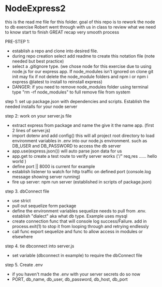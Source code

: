 # NodeExpress2
this is the read me file for this folder. goal of this repo is to rework the node to db exercise Robert went through with us in class to review what we need to know start to finish GREAT recap very smooth process

PRE-STEP 1:
- establish a repo and clone into desired file.
- during repo creation select add readme to create this notation file (note needed but best practice)
- select a .gitignore type. (we chose node for this exercise due to using node.js for our express app. If node_modules isn't ignored on clone git init may fix if not
delete the node_module folders and npm i or npm i express @latest to install to reinstall express)
- DANGER: if you need to remove node_modules folder using terminal type "rm -rf node_modules" to full remove file from system


step 1:
set up package.json with dependencies and scripts. Establish the needed installs for your node server

step 2: 
work on your server.js file
- extract express from package and name the give it the name app. (first 2 lines of server.js)
- import dotenv and add config() this will all project root directory to load environment variables in .env into our node.js environment. such as
DB_USER and DB_PASSWORD to access the db server
- app.use(express.json()) will auto parse json data for us
- app.get to create a test route to verify server works ('/" req,res ...... hello world )
- define port || 8000 is current for example
- establish listener to watch for http traffic on defined port (console.log message showing server running)
- fire up server: npm run server (established in scripts of package.json)

step 3. dbConnect file
- use strict
- pull out sequelize form package
- define the environment variables sequelize needs to pull from .env. establish "dialect" aka what db type. Example uses mysql
- create connection func that will console log success/Failure. add in process.exit(1) to stop it from looping through and retrying endlessly
- call func
export sequelize and func to allow access in modules or elsewhere

step 4. tie dbconnect into server.js
- set variable (dbconnect in example) to require the dbConnect file

step 5. Create .env
- if you haven't made the .env with your server secrets do so now
- PORT, db_name, db_user, db_password, db_host, db_port